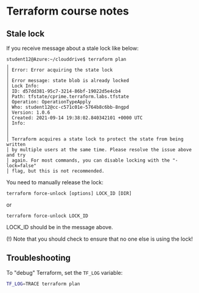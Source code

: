 # Terraform course notes

## Stale lock

If you receive message about a stale lock like below:

```
student12@Azure:~/clouddrive$ terraform plan
╷
│ Error: Error acquiring the state lock
│
│ Error message: state blob is already locked
│ Lock Info:
│ ID: d57dd381-95c7-3214-86bf-19022d5e4cb4
│ Path: tfstate/cprime.terraform.labs.tfstate
│ Operation: OperationTypeApply
│ Who: student12@cc-c571c01e-5764b8c6bb-8ngpd
│ Version: 1.0.6
│ Created: 2021-09-14 19:38:02.840342101 +0000 UTC
│ Info:
│
│
│ Terraform acquires a state lock to protect the state from being written
│ by multiple users at the same time. Please resolve the issue above and try
│ again. For most commands, you can disable locking with the "-lock=false"
│ flag, but this is not recommended. 
```

You need to manually release the lock:

    terraform force-unlock [options] LOCK_ID [DIR]

or

    terraform force-unlock LOCK_ID

LOCK_ID should be in the message above.

(!) Note that you should check to ensure that no one else is using the lock!

## Troubleshooting

To "debug" Terraform, set the `TF_LOG` variable:

```sh
TF_LOG=TRACE terraform plan
```
